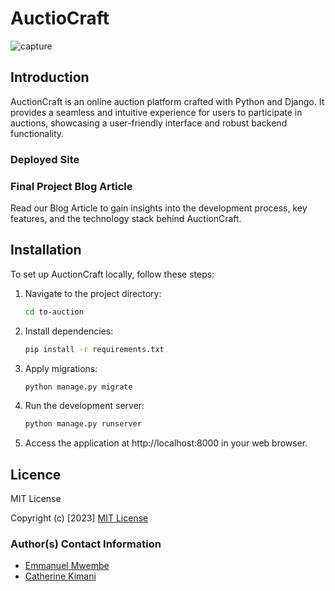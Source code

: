 # AuctioCraft
![capture](https://github.com/catherinekimani/auction_craft/assets/97945410/b1724607-5a49-4813-ab32-1fe8356dd69b)


## Introduction
<p> AuctionCraft is an online auction platform crafted with Python and Django. It provides a seamless and intuitive experience for users to participate in auctions, showcasing a user-friendly interface and robust backend functionality.
</p>

### Deployed Site


### Final Project Blog Article
Read our Blog Article to gain insights into the development process, key features, and the technology stack behind AuctionCraft.

## Installation
<p>To set up AuctionCraft locally, follow these steps:</p>


1. Navigate to the project directory:

   ```bash
   cd to-auction

2. Install dependencies:

   ```bash
   pip install -r requirements.txt

3. Apply migrations:
   ```bash
   python manage.py migrate

4. Run the development server:
   ```bash
   python manage.py runserver

5. Access the application at http://localhost:8000 in your web browser.

## Licence

MIT License

Copyright (c) [2023] [MIT License](LICENSE)

### Author(s) Contact Information
- [Emmanuel Mwembe](emmauelmwembe@gmail.com)
- [Catherine Kimani](catherinekimani882@gmail.com)




